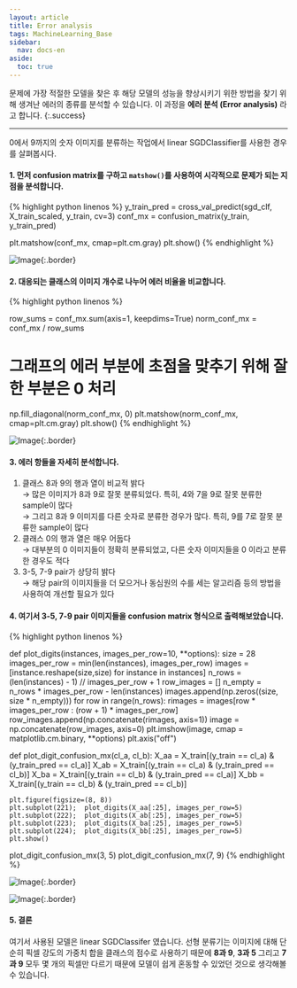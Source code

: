 ```yaml
---
layout: article
title: Error analysis
tags: MachineLearning_Base
sidebar:
  nav: docs-en
aside:
  toc: true
---
```


문제에 가장 적절한 모델을 찾은 후 해당 모델의 성능을 향상시키기 위한 방법을 찾기 위해 생겨난 에러의 종류를 분석할 수 있습니다. 이 과정을 **에러 분석 (Error analysis)** 라고 합니다.
{:.success}

<!--more-->

---

0에서 9까지의 숫자 이미지를 분류하는 작업에서 linear SGDClassifier를 사용한 경우를 살펴봅시다. <br>


#### 1. 먼저 confusion matrix를 구하고 `matshow()`를 사용하여 시각적으로 문제가 되는 지점을 분석합니다.

{% highlight python linenos %}
y_train_pred = cross_val_predict(sgd_clf, X_train_scaled, y_train, cv=3)
conf_mx = confusion_matrix(y_train, y_train_pred)

plt.matshow(conf_mx, cmap=plt.cm.gray)
plt.show()
{% endhighlight %}

![Image](https://raw.githubusercontent.com/alchemine/alchemine.github.io/master/_posts/assets/all_conf_mat.png){:.border} <br>


#### 2. 대응되는 클래스의 이미지 개수로 나누어 에러 비율을 비교합니다.

{% highlight python linenos %}

row_sums = conf_mx.sum(axis=1, keepdims=True)
norm_conf_mx = conf_mx / row_sums

# 그래프의 에러 부분에 초점을 맞추기 위해 잘한 부분은 0 처리
np.fill_diagonal(norm_conf_mx, 0)
plt.matshow(norm_conf_mx, cmap=plt.cm.gray)
plt.show()
{% endhighlight %}

![Image](https://raw.githubusercontent.com/alchemine/alchemine.github.io/master/_posts/assets/diag_conf_mat.png){:.border} <br>


#### 3. 에러 항들을 자세히 분석합니다.
1) 클래스 8과 9의 행과 열이 비교적 밝다 <br>
→ 많은 이미지가 8과 9로 잘못 분류되었다. 특히, 4와 7을 9로 잘못 분류한 sample이 많다 <br>
→ 그리고 8과 9 이미지를 다른 숫자로 분류한 경우가 많다. 특히, 9를 7로 잘못 분류한 sample이 많다 <br>
2) 클래스 0의 행과 열은 매우 어둡다 <br>
→ 대부분의 0 이미지들이 정확히 분류되었고, 다른 숫자 이미지들을 0 이라고 분류한 경우도 적다 <br>
3) 3-5, 7-9 pair가 상당히 밝다 <br>
→ 해당 pair의 이미지들을 더 모으거나 동심원의 수를 세는 알고리즘 등의 방법을 사용하여 개선할 필요가 있다 <br>


#### 4. 여기서 3-5, 7-9 pair 이미지들을 confusion matrix 형식으로 출력해보았습니다.

{% highlight python linenos %}

def plot_digits(instances, images_per_row=10, **options):
    size = 28
    images_per_row = min(len(instances), images_per_row)
    images = [instance.reshape(size,size) for instance in instances]
    n_rows = (len(instances) - 1) // images_per_row + 1
    row_images = []
    n_empty = n_rows * images_per_row - len(instances)
    images.append(np.zeros((size, size * n_empty)))
    for row in range(n_rows):
        rimages = images[row * images_per_row : (row + 1) * images_per_row]
        row_images.append(np.concatenate(rimages, axis=1))
    image = np.concatenate(row_images, axis=0)
    plt.imshow(image, cmap = matplotlib.cm.binary, **options)
    plt.axis("off")

def plot_digit_confusion_mx(cl_a, cl_b):
    X_aa = X_train[(y_train == cl_a) & (y_train_pred == cl_a)]
    X_ab = X_train[(y_train == cl_a) & (y_train_pred == cl_b)]
    X_ba = X_train[(y_train == cl_b) & (y_train_pred == cl_a)]
    X_bb = X_train[(y_train == cl_b) & (y_train_pred == cl_b)]

    plt.figure(figsize=(8, 8))
    plt.subplot(221);  plot_digits(X_aa[:25], images_per_row=5)
    plt.subplot(222);  plot_digits(X_ab[:25], images_per_row=5)
    plt.subplot(223);  plot_digits(X_ba[:25], images_per_row=5)
    plt.subplot(224);  plot_digits(X_bb[:25], images_per_row=5)
    plt.show()

plot_digit_confusion_mx(3, 5)
plot_digit_confusion_mx(7, 9)
{% endhighlight %}

![Image](https://raw.githubusercontent.com/alchemine/alchemine.github.io/master/_posts/assets/35.png){:.border} <br>

![Image](https://raw.githubusercontent.com/alchemine/alchemine.github.io/master/_posts/assets/79.png){:.border} <br>


#### 5. 결론
여기서 사용된 모델은 linear SGDClassifer 였습니다. 선형 분류기는 이미지에 대해 단순히 픽셀 강도의 가중치 합을 클래스의 점수로 사용하기 때문에 **8과 9**, **3과 5** 그리고 **7과 9** 모두 몇 개의 픽셀만 다르기 때문에 모델이 쉽게 혼동할 수 있었던 것으로 생각해볼 수 있습니다.
